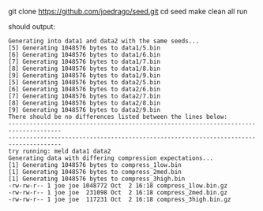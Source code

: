 git clone https://github.com/joedrago/seed.git
cd seed
make clean all run

should output:

    Generating into data1 and data2 with the same seeds...
    [5] Generating 1048576 bytes to data1/5.bin
    [6] Generating 1048576 bytes to data1/6.bin
    [7] Generating 1048576 bytes to data1/7.bin
    [8] Generating 1048576 bytes to data1/8.bin
    [9] Generating 1048576 bytes to data1/9.bin
    [5] Generating 1048576 bytes to data2/5.bin
    [6] Generating 1048576 bytes to data2/6.bin
    [7] Generating 1048576 bytes to data2/7.bin
    [8] Generating 1048576 bytes to data2/8.bin
    [9] Generating 1048576 bytes to data2/9.bin
    There should be no differences listed between the lines below:
    -------------------------------------------------------------------------------------
    -------------------------------------------------------------------------------------
    try running: meld data1 data2
    Generating data with differing compression expectations...
    [1] Generating 1048576 bytes to compress_1low.bin
    [1] Generating 1048576 bytes to compress_2med.bin
    [1] Generating 1048576 bytes to compress_3high.bin
    -rw-rw-r-- 1 joe joe 1048772 Oct  2 16:18 compress_1low.bin.gz
    -rw-rw-r-- 1 joe joe  231098 Oct  2 16:18 compress_2med.bin.gz
    -rw-rw-r-- 1 joe joe  117231 Oct  2 16:18 compress_3high.bin.gz
